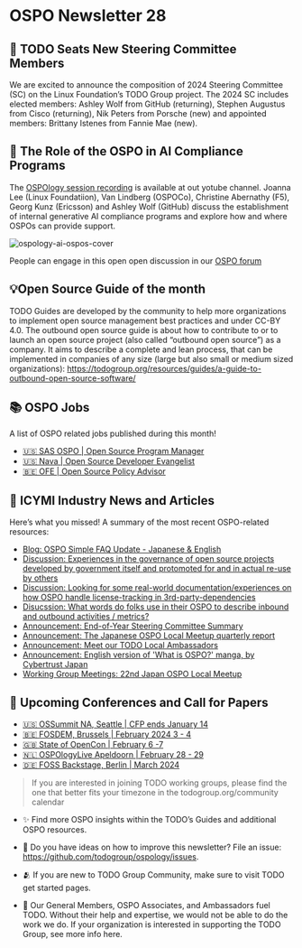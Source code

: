 # OSPO Newsletter 28

## 🧩 TODO Seats New Steering Committee Members

We are excited to announce the composition of 2024 Steering Committee (SC) on the Linux Foundation’s TODO Group project. The 2024 SC includes elected members: Ashley Wolf from GitHub (returning), Stephen Augustus from Cisco (returning), Nik Peters from Porsche (new) and appointed members: Brittany Istenes from Fannie Mae (new).

## 🤖 The Role of the OSPO in AI Compliance Programs

The [OSPOlogy session recording](https://youtu.be/_3qwm68BHHw?si=V88VL3_hyLg5_Rax) is available at out yotube channel. Joanna Lee (Linux Foundatiion), Van Lindberg (OSPOCo), Christine Abernathy (F5), 
Georg Kunz (Ericsson) and Ashley Wolf (GitHub) discuss the establishment of internal generative AI compliance programs and explore how and where OSPOs can provide support.

![ospology-ai-ospos-cover](https://github.com/todogroup/ospology/assets/43671777/c581fad0-6e45-432d-ac8b-73810d5619e3)

People can engage in this open open discussion in our [OSPO forum](https://github.com/todogroup/ospology/discussions/366)

## 💡Open Source Guide of the month

TODO Guides are developed by the community to help more organizations to implement open source management best practices and under CC-BY 4.0. The outbound open source guide is about how to contribute to or to launch an open source project (also called “outbound open source”) as a company. It aims to describe a complete and lean process, that can be implemented in companies of any size (large but also small or medium sized organizations): https://todogroup.org/resources/guides/a-guide-to-outbound-open-source-software/

## 📚 OSPO Jobs

A list of OSPO related jobs published during this month!

- [🇺🇸 SAS OSPO | Open Source Program Manager](https://careers-sas.icims.com/jobs/34465/open-source-program-manager/job?mobile=false&width=982&height=500&bga=true&needsRedirect=false&jan1offset=-300&jun1offset=-240)
- [🇺🇸 Nava | Open Source Developer Evangelist](https://jobs.lever.co/nava/d2505625-e72c-4fdc-bcf9-d0ba1218859c)
- [🇧🇪 OFE | Open Source Policy Advisor](https://openforumeurope.org/join-the-ofe-team-as-a-policy-advisor/)

  
## 📌 ICYMI Industry News and Articles

Here’s what you missed! A summary of the most recent OSPO-related resources:
- [Blog: OSPO Simple FAQ Update - Japanese & English](https://qiita.com/owada-k/items/017d1b98d0e437766bd0)
- [Discussion: Experiences in the governance of open source projects developed by government itself and protomoted for and in actual re-use by others](https://github.com/todogroup/ospology/discussions/390)
- [Discussion: Looking for some real-world documentation/experiences on how OSPO handle license-tracking in 3rd-party-dependencies](https://github.com/todogroup/ospology/discussions/389)
- [Disucssion: What words do folks use in their OSPO to describe inbound and outbound activities / metrics?](https://github.com/todogroup/ospology/discussions/388)
- [Announcement: End-of-Year Steering Committee Summary](https://todogroup.org/blog/end-of-year-sc-review/)
- [Announcement: The Japanese OSPO Local Meetup quarterly report](https://github.com/todogroup/ospology/discussions/382)
- [Announcement: Meet our TODO Local Ambassadors](https://todogroup.org/community/ambassadors/)
- [Announcement: English version of 'What is OSPO?' manga, by Cybertrust Japan](https://twitter.com/miraclelinux/status/1732288763252838597)
- [Working Group Meetings: 22nd Japan OSPO Local Meetup](https://community.linuxfoundation.org/events/details/lfhq-ospo-local-meetup-japan-japanese-speaking-presents-22nd-japan-ospo-local-meetup-supported-by-todo-group-and-openchain-japan-wg/)


## 📎 Upcoming Conferences and Call for Papers

* [🇺🇸 OSSummit NA, Seattle | CFP ends January 14](https://events.linuxfoundation.org/open-source-summit-north-america/program/cfp/)
* [🇧🇪 FOSDEM, Brussels | February 2024 3 - 4 ](https://fosdem.org/2024/)
* [🇬🇧 State of OpenCon | February 6 -7](https://stateofopencon.com/)
* [🇳🇱 OSPOlogyLive Apeldoorn | February 28 - 29](https://community.linuxfoundation.org/events/details/lfhq-ospology-european-chapter-presents-ospologylive-apeldoorn/)
* [🇩🇪 FOSS Backstage, Berlin | March 2024 ](https://24.foss-backstage.de/)

> If you are interested in joining TODO working groups, please find the one that better fits your timezone in the todogroup.org/community calendar

* ✨ Find more OSPO insights within the TODO’s Guides and additional OSPO resources.

* 🧐 Do you have ideas on how to improve this newsletter? File an issue: https://github.com/todogroup/ospology/issues.

* 🫂 If you are new to TODO Group Community, make sure to visit TODO get started pages.

* 💚 Our General Members, OSPO Associates, and Ambassadors fuel TODO. Without their help and expertise, we would not be able to do the work we do. If your organization is interested in supporting the TODO Group, see more info here.
